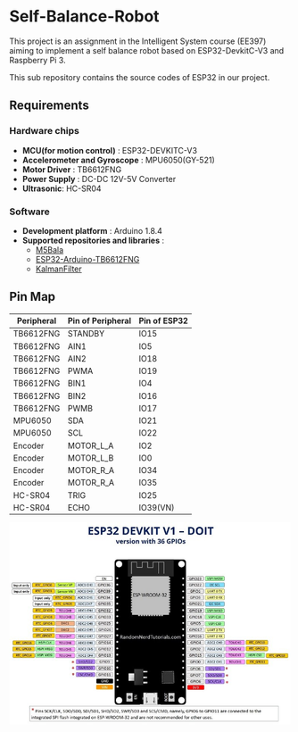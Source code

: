 # Self-Balance-Robot

This project is an assignment in the Intelligent System course (EE397) aiming to implement a self balance robot based on ESP32-DevkitC-V3 and Raspberry Pi 3.

This sub repository contains the source codes of ESP32 in our project.

## Requirements

### Hardware chips

- __MCU(for motion control)__ : ESP32-DEVKITC-V3
- __Accelerometer and Gyroscope__ : MPU6050(GY-521)
- __Motor Driver__ : TB6612FNG
- __Power Supply__ : DC-DC 12V-5V Converter
- __Ultrasonic__: HC-SR04

### Software

- __Development platform__ : Arduino 1.8.4
- __Supported repositories and libraries__ :
    + [M5Bala](https://github.com/m5stack/M5Bala)
    + [ESP32-Arduino-TB6612FNG](https://github.com/vincasmiliunas/ESP32-Arduino-TB6612FNG)
    + [KalmanFilter](https://github.com/TKJElectronics/KalmanFilter)

## Pin Map

| Peripheral | Pin of Peripheral  | Pin of ESP32 |
| ---------- | ------------------ | ------------ |
| TB6612FNG  | STANDBY            | IO15         |
| TB6612FNG  | AIN1               | IO5          |
| TB6612FNG  | AIN2               | IO18         |
| TB6612FNG  | PWMA               | IO19         |
| TB6612FNG  | BIN1               | IO4          |
| TB6612FNG  | BIN2               | IO16         |
| TB6612FNG  | PWMB               | IO17         |
| MPU6050    | SDA                | IO21         |
| MPU6050    | SCL                | IO22         |
| Encoder    | MOTOR_L_A          | IO2          |
| Encoder    | MOTOR_L_B          | IO0          |
| Encoder    | MOTOR_R_A          | IO34         |
| Encoder    | MOTOR_R_A          | IO35         |
| HC-SR04    | TRIG               | IO25         |
| HC-SR04    | ECHO               | IO39(VN)     |

![image](https://github.com/gyfastas/EE397/raw/master/MCU%20(ESP32)/images/ESP32-DEVKIT-V2-Board-Pinout-36-GPIOs.jpg)